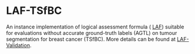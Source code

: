 # LAF-TSfBC
An instance implementation of logical assessment formula ( [LAF](https://arxiv.org/abs/2110.11567)) suitable for evaluations without accurate ground-truth labels (AGTL) on tumour segmentation for breast cancer (TSfBC). More details can be found at [LAF-Validation](https://arxiv.org/abs/2307.02709).
